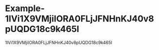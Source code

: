 # Example-1lVi1X9VMjiIORA0FLjJFNHnKJ40v8pUQDG18c9k465I
1lVi1X9VMjiIORA0FLjJFNHnKJ40v8pUQDG18c9k465I
